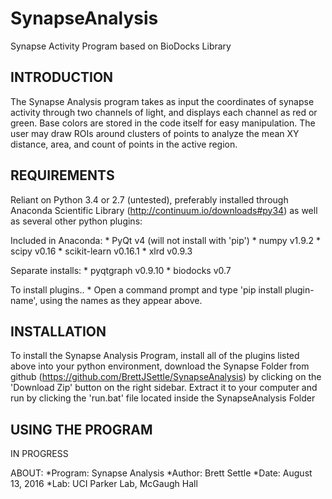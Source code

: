 # SynapseAnalysis
Synapse Activity Program based on BioDocks Library

INTRODUCTION
------------
The Synapse Analysis program takes as input the coordinates of synapse activity through
two channels of light, and displays each channel as red or green.  Base colors are stored
in the code itself for easy manipulation.  The user may draw ROIs around clusters of points
to analyze the mean XY distance, area, and count of points in the active region.


REQUIREMENTS
------------

Reliant on Python 3.4 or 2.7 (untested), preferably installed through
Anaconda Scientific Library (http://continuum.io/downloads#py34) as well
as several other python plugins:

Included in Anaconda:
	* PyQt 		v4	(will not install with 'pip')
	* numpy 	v1.9.2
	* scipy 	v0.16
	* scikit-learn	v0.16.1
	* xlrd		v0.9.3

Separate installs:
	* pyqtgraph	v0.9.10
	* biodocks	v0.7

To install plugins..
	* Open a command prompt and type 'pip install plugin-name',
	  using the names as they appear above.

INSTALLATION
------------
To install the Synapse Analysis Program, install all of the plugins listed above
into your python environment, download the Synapse Folder from github
(https://github.com/BrettJSettle/SynapseAnalysis) by clicking on the 'Download Zip'
button on the right sidebar. Extract it to your computer and run by clicking the
'run.bat' file located inside the SynapseAnalysis Folder


USING THE PROGRAM
-----------------
IN PROGRESS

ABOUT:
*Program: Synapse Analysis
*Author: Brett Settle
*Date: August 13, 2016
*Lab: UCI Parker Lab, McGaugh Hall
